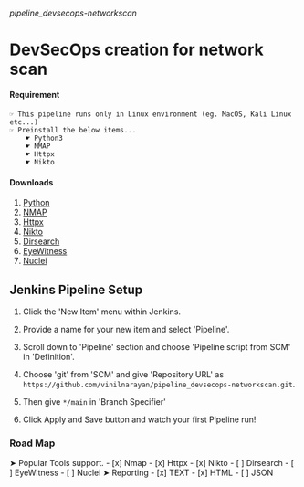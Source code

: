 ###### pipeline_devsecops-networkscan

# DevSecOps creation for network scan



#### Requirement
```
☞ This pipeline runs only in Linux environment (eg. MacOS, Kali Linux etc...)
☞ Preinstall the below items...
    ☛ Python3
    ☛ NMAP
    ☛ Httpx
    ☛ Nikto
```

#### Downloads

1. [Python](https://www.python.org/)
1. [NMAP](https://nmap.org/) 
2. [Httpx](https://github.com/projectdiscovery/httpx)
3. [Nikto](https://github.com/sullo/nikto)
4. [Dirsearch](https://github.com/maurosoria/dirsearch)
5. [EyeWitness](https://github.com/FortyNorthSecurity/EyeWitness)
6. [Nuclei](https://github.com/projectdiscovery/nuclei)

## Jenkins Pipeline Setup

1. Click the 'New Item' menu within Jenkins.

2. Provide a name for your new item and select 'Pipeline'.

3. Scroll down to 'Pipeline' section and choose 'Pipeline script from SCM' in 'Definition'.

4. Choose 'git' from 'SCM' and give 'Repository URL' as `https://github.com/vinilnarayan/pipeline_devsecops-networkscan.git`.

5. Then give `*/main` in 'Branch Specifier'

6. Click Apply and Save button and watch your first Pipeline run!


### Road Map

 ➤ Popular Tools support.
    - [x] Nmap
    - [x] Httpx
    - [x] Nikto
    - [ ] Dirsearch
    - [ ] EyeWitness
    - [ ] Nuclei
➤ Reporting
    - [x] TEXT
    - [x] HTML
    - [ ] JSON
